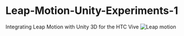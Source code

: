 # Leap-Motion-Unity-Experiments-1
Integrating Leap Motion with Unity 3D for the HTC Vive
![Leap motion](http://www.xtaticart.com/wp-content/uploads/2018/10/leap.png)